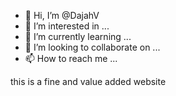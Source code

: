 - 👋 Hi, I’m @DajahV
- 👀 I’m interested in ...
- 🌱 I’m currently learning ...
- 💞️ I’m looking to collaborate on ...
- 📫 How to reach me ...

<!---
DajahV/DajahV is a ✨ special ✨ repository because its `README.md` (this file) appears on your GitHub profile.
You can click bvthe Preview link to take a look at your changes.
--->
this is a fine and value added website
